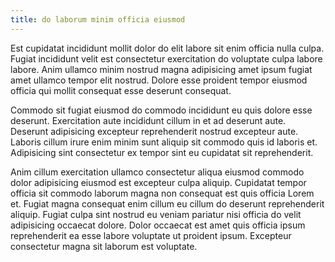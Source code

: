 ```yaml
---
title: do laborum minim officia eiusmod
---
```


Est cupidatat incididunt mollit dolor do elit labore sit enim officia nulla culpa. Fugiat incididunt velit est consectetur exercitation do voluptate culpa labore labore. Anim ullamco minim nostrud magna adipisicing amet ipsum fugiat amet ullamco tempor elit nostrud. Dolore esse proident tempor eiusmod officia qui mollit consequat esse deserunt consequat.

Commodo sit fugiat eiusmod do commodo incididunt eu quis dolore esse deserunt. Exercitation aute incididunt cillum in et ad deserunt aute. Deserunt adipisicing excepteur reprehenderit nostrud excepteur aute. Laboris cillum irure enim minim sunt aliquip sit commodo quis id laboris et. Adipisicing sint consectetur ex tempor sint eu cupidatat sit reprehenderit.

Anim cillum exercitation ullamco consectetur aliqua eiusmod commodo dolor adipisicing eiusmod est excepteur culpa aliquip. Cupidatat tempor officia sit commodo laborum magna non consequat est quis officia Lorem et. Fugiat magna consequat enim cillum eu cillum do deserunt reprehenderit aliquip. Fugiat culpa sint nostrud eu veniam pariatur nisi officia do velit adipisicing occaecat dolore. Dolor occaecat est amet quis officia ipsum reprehenderit ea esse labore voluptate ut proident ipsum. Excepteur consectetur magna sit laborum est voluptate.